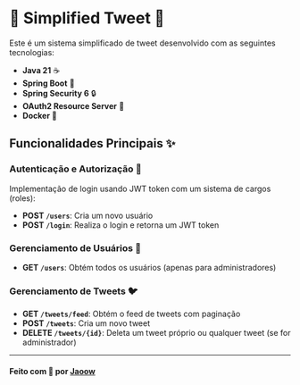 # 🌟 Simplified Tweet  🚀

Este é um sistema simplificado de tweet desenvolvido com as seguintes tecnologias:

- **Java 21** ☕
- **Spring Boot** 🌱
- **Spring Security 6** 🔒
- **OAuth2 Resource Server** 🔑
- **Docker 🐳**

## Funcionalidades Principais ✨

### Autenticação e Autorização 🔐

Implementação de login usando JWT token com um sistema de cargos (roles):


- **POST `/users`**: Cria um novo usuário
- **POST `/login`**: Realiza o login e retorna um JWT token

### Gerenciamento de Usuários 👥

- **GET `/users`**: Obtém todos os usuários (apenas para administradores)

### Gerenciamento de Tweets 🐦

- **GET `/tweets/feed`**: Obtém o feed de tweets com paginação
- **POST `/tweets`**: Cria um novo tweet
- **DELETE `/tweets/{id}`**: Deleta um tweet próprio ou qualquer tweet (se for administrador)

<hr>

#### Feito com 💙 por [Jaoow](https://github.com/Jaoow)
